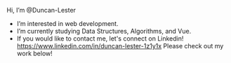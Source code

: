  Hi, I’m @Duncan-Lester
- I’m interested in web development.
- I’m currently studying Data Structures, Algorithms, and Vue.
- If you would like to contact me, let's connect on Linkedin! https://www.linkedin.com/in/duncan-lester-1z1y1x
Please check out my work below!

<!---
Duncan-Lester/Duncan-Lester is a ✨ special ✨ repository because its `README.md` (this file) appears on your GitHub profile.
You can click the Preview link to take a look at your changes.
--->
